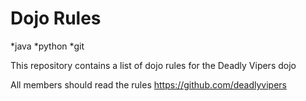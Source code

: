Dojo Rules
==========
*java
*python
*git

This repository contains a list of dojo rules for the Deadly Vipers dojo

All members should read the rules
https://github.com/deadlyvipers



